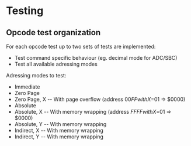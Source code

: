 # Testing

## Opcode test organization

For each opcode test up to two sets of tests are implemented:

- Test command specific behaviour (eg. decimal mode for ADC/SBC)
- Test all available adressing modes

Adressing modes to test:

- Immediate
- Zero Page
- Zero Page, X
  -- With page overflow (address $00FF with X=$01 => $0000)
- Absolute
- Absolute, X
  -- With memory wrapping (address $FFFF with X=$01 => $0000)
- Absolute, Y
  -- With memory wrapping
- Indirect, X
  -- With memory wrapping
- Indirect, Y
  -- With memory wrapping
